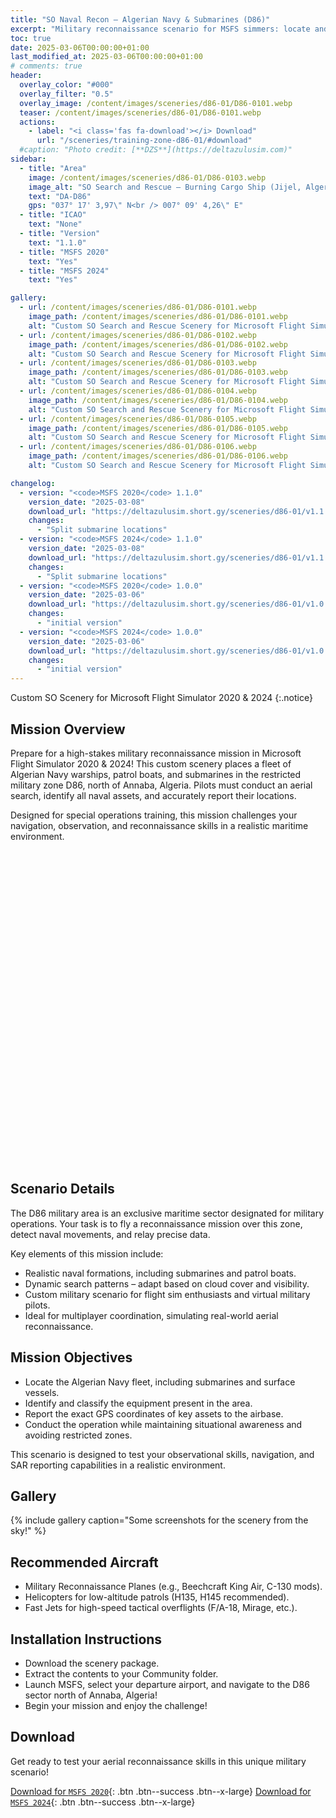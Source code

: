 ```yaml
---
title: "SO Naval Recon – Algerian Navy & Submarines (D86)"
excerpt: "Military reconnaissance scenario for MSFS simmers: locate and identify Algerian Navy assets, including submarines and warships, in the D86 special area north of Annaba, Algeria."
toc: true
date: 2025-03-06T00:00:00+01:00
last_modified_at: 2025-03-06T00:00:00+01:00
# comments: true
header:
  overlay_color: "#000"
  overlay_filter: "0.5"
  overlay_image: /content/images/sceneries/d86-01/D86-0101.webp
  teaser: /content/images/sceneries/d86-01/D86-0101.webp
  actions:
    - label: "<i class='fas fa-download'></i> Download"
      url: "/sceneries/training-zone-d86-01/#download"
  #caption: "Photo credit: [**DZS**](https://deltazulusim.com)"
sidebar:
  - title: "Area"
    image: /content/images/sceneries/d86-01/D86-0103.webp
    image_alt: "SO Search and Rescue – Burning Cargo Ship (Jijel, Algeria)"
    text: "DA-D86"
    gps: "037° 17' 3,97\" N<br /> 007° 09' 4,26\" E"
  - title: "ICAO"
    text: "None"
  - title: "Version"
    text: "1.1.0"
  - title: "MSFS 2020"
    text: "Yes"
  - title: "MSFS 2024"
    text: "Yes"

gallery:
  - url: /content/images/sceneries/d86-01/D86-0101.webp
    image_path: /content/images/sceneries/d86-01/D86-0101.webp
    alt: "Custom SO Search and Rescue Scenery for Microsoft Flight Simulator 2020 & 2024"
  - url: /content/images/sceneries/d86-01/D86-0102.webp
    image_path: /content/images/sceneries/d86-01/D86-0102.webp
    alt: "Custom SO Search and Rescue Scenery for Microsoft Flight Simulator 2020 & 2024"
  - url: /content/images/sceneries/d86-01/D86-0103.webp
    image_path: /content/images/sceneries/d86-01/D86-0103.webp
    alt: "Custom SO Search and Rescue Scenery for Microsoft Flight Simulator 2020 & 2024"
  - url: /content/images/sceneries/d86-01/D86-0104.webp
    image_path: /content/images/sceneries/d86-01/D86-0104.webp
    alt: "Custom SO Search and Rescue Scenery for Microsoft Flight Simulator 2020 & 2024"
  - url: /content/images/sceneries/d86-01/D86-0105.webp
    image_path: /content/images/sceneries/d86-01/D86-0105.webp
    alt: "Custom SO Search and Rescue Scenery for Microsoft Flight Simulator 2020 & 2024"
  - url: /content/images/sceneries/d86-01/D86-0106.webp
    image_path: /content/images/sceneries/d86-01/D86-0106.webp
    alt: "Custom SO Search and Rescue Scenery for Microsoft Flight Simulator 2020 & 2024"

changelog:
  - version: "<code>MSFS 2020</code> 1.1.0"
    version_date: "2025-03-08"
    download_url: "https://deltazulusim.short.gy/sceneries/d86-01/v1.1.0/MSFS2020"
    changes:
      - "Split submarine locations"
  - version: "<code>MSFS 2024</code> 1.1.0"
    version_date: "2025-03-08"
    download_url: "https://deltazulusim.short.gy/sceneries/d86-01/v1.1.0/MSFS2024"
    changes:
      - "Split submarine locations"
  - version: "<code>MSFS 2020</code> 1.0.0"
    version_date: "2025-03-06"
    download_url: "https://deltazulusim.short.gy/sceneries/d86-01/v1.0.0/MSFS2020"
    changes:
      - "initial version"
  - version: "<code>MSFS 2024</code> 1.0.0"
    version_date: "2025-03-06"
    download_url: "https://deltazulusim.short.gy/sceneries/d86-01/v1.0.0/MSFS2024"
    changes:
      - "initial version"
---
```


Custom SO Scenery for Microsoft Flight Simulator 2020 & 2024
{:.notice}

## Mission Overview

Prepare for a high-stakes military reconnaissance mission in Microsoft Flight Simulator 2020 & 2024! This custom scenery places a fleet of Algerian Navy warships, patrol boats, and submarines in the restricted military zone D86, north of Annaba, Algeria. Pilots must conduct an aerial search, identify all naval assets, and accurately report their locations.

Designed for special operations training, this mission challenges your navigation, observation, and reconnaissance skills in a realistic maritime environment.


<div id="map" style="height: 500px;"></div>

<script>
  // Define coordinates once
  const centerCoords = [37.28, 7.15];

  // Initialize the map
  var map = L.map('map', {
    center: centerCoords,
    zoom: 7,
    minZoom: 5
  });

L.tileLayer('https://{s}.basemaps.cartocdn.com/dark_all/{z}/{x}/{y}{r}.png', {
    attribution: '&copy; <a href="https://carto.com/">CartoDB</a>',
    subdomains: 'abcd',
    maxZoom: 16
}).addTo(map); 

fetch('/assets/geojson/dz_asp.geojson') // Algeria's GeoJSON
  .then(response => response.json())
  .then(data => {
    L.geoJSON(data, {
      style: {
        color: '#03240f',      // Border color
        weight: 2,         // Border thickness
        fillColor: 'white', // Inside color
        fillOpacity: 0.1   // Transparency
      }
    }).addTo(map);
  });

  // Add a marker using the same coordinates
  var marker = L.marker(centerCoords).addTo(map)
    //.bindPopup('<a href="/sceneries/training-zone-d86-01/">sar-01</a>')
    .openPopup();
</script>


## Scenario Details

The D86 military area is an exclusive maritime sector designated for military operations. Your task is to fly a reconnaissance mission over this zone, detect naval movements, and relay precise data.

Key elements of this mission include:
- Realistic naval formations, including submarines and patrol boats.
- Dynamic search patterns – adapt based on cloud cover and visibility.
- Custom military scenario for flight sim enthusiasts and virtual military pilots.
- Ideal for multiplayer coordination, simulating real-world aerial reconnaissance.

## Mission Objectives
- Locate the Algerian Navy fleet, including submarines and surface vessels.
- Identify and classify the equipment present in the area.
- Report the exact GPS coordinates of key assets to the airbase.
- Conduct the operation while maintaining situational awareness and avoiding restricted zones.

This scenario is designed to test your observational skills, navigation, and SAR reporting capabilities in a realistic environment.

## Gallery 
{% include gallery caption="Some screenshots for the scenery from the sky!" %}

## Recommended Aircraft
- Military Reconnaissance Planes (e.g., Beechcraft King Air, C-130 mods).
- Helicopters for low-altitude patrols (H135, H145 recommended).
- Fast Jets for high-speed tactical overflights (F/A-18, Mirage, etc.).

## Installation Instructions
- Download the scenery package.
- Extract the contents to your Community folder.
- Launch MSFS, select your departure airport, and navigate to the D86 sector north of Annaba, Algeria!
- Begin your mission and enjoy the challenge!

## Download
Get ready to test your aerial reconnaissance skills in this unique military scenario!

[<i class='fas fa-download'></i> Download for <code>MSFS 2020</code>](https://deltazulusim.short.gy/sceneries/d86-01/v1.1.0/MSFS2020){: .btn .btn--success .btn--x-large}
[<i class='fas fa-download'></i> Download for <code>MSFS 2024</code>](https://deltazulusim.short.gy/sceneries/d86-01/v1.1.0/MSFS2024){: .btn .btn--success .btn--x-large}
